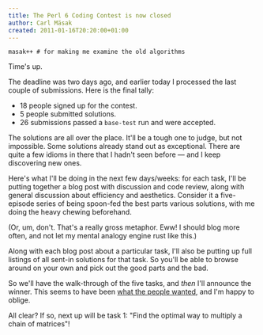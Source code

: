 ```yaml
---
title: The Perl 6 Coding Contest is now closed
author: Carl Mäsak
created: 2011-01-16T20:20:00+01:00
---
```

<div class='quote'><code>masak++ # for making me examine the old algorithms</code></div>

Time's up.

The deadline was two days ago, and earlier today I processed the last couple of submissions. Here is the final tally:

* 18 people signed up for the contest.
* 5 people submitted solutions.
* 26 submissions passed a `base-test` run and were accepted.

The solutions are all over the place. It'll be a tough one to judge, but not impossible. Some solutions already stand out as exceptional. There are quite a few idioms in there that I hadn't seen before &mdash; and I keep discovering new ones.

Here's what I'll be doing in the next few days/weeks: for each task, I'll be putting together a blog post with discussion and code review, along with general discussion about efficiency and aesthetics. Consider it a five-episode series of being spoon-fed the best parts various solutions, with me doing the heavy chewing beforehand.

(Or, um, don't. That's a really gross metaphor. Eww! I should blog more often, and not let my mental analogy engine rust like this.)

Along with each blog post about a particular task, I'll also be putting up full listings of all sent-in solutions for that task. So you'll be able to browse around on your own and pick out the good parts and the bad.

So we'll have the walk-through of the five tasks, and *then* I'll announce the winner. This seems to have been [what the people wanted](http://irclog.perlgeek.de/perl6/2011-01-16#i_3190851), and I'm happy to oblige.

All clear? If so, next up will be task 1: "Find the optimal way to multiply a chain of matrices"!
